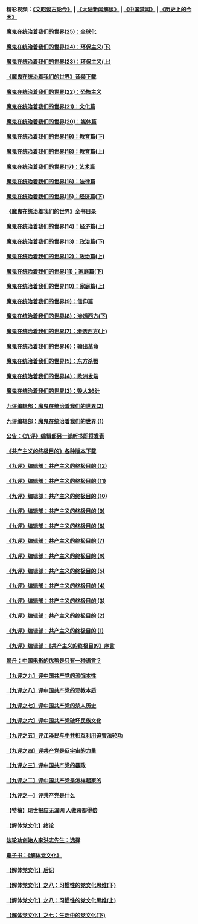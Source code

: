 #### 精彩视频：[《文昭谈古论今》](https://github.com/gfw-breaker/wenzhao/blob/master/README.md?t=12060031) | [《大陆新闻解读》](https://github.com/gfw-breaker/ntdtv-comedy/blob/master/README.md?t=12060031) | [《中国禁闻》](https://github.com/gfw-breaker/ntdtv-news/blob/master/README.md?t=12060031) | [《历史上的今天》](https://github.com/gfw-breaker/today-in-history/blob/master/README.md?t=12060031) 

#### [魔鬼在统治着我们的世界(25)：全球化](../pages/nsc422/n10788205.md?t=12060031) 

#### [魔鬼在统治着我们的世界(24)：环保主义(下)](../pages/nsc422/n10695307.md?t=12060031) 

#### [魔鬼在统治着我们的世界(23)：环保主义(上)](../pages/nsc422/n10688613.md?t=12060031) 

#### [《魔鬼在统治着我们的世界》音频下载](../pages/nsc422/n10635553.md?t=12060031) 

#### [魔鬼在统治着我们的世界(22)：恐怖主义](../pages/nsc422/n10614727.md?t=12060031) 

#### [魔鬼在统治着我们的世界(21)：文化篇](../pages/nsc422/n10597706.md?t=12060031) 

#### [魔鬼在统治着我们的世界(20)：媒体篇](../pages/nsc422/n10586579.md?t=12060031) 

#### [魔鬼在统治着我们的世界(19)：教育篇(下)](../pages/nsc422/n10564808.md?t=12060031) 

#### [魔鬼在统治着我们的世界(18)：教育篇(上)](../pages/nsc422/n10526970.md?t=12060031) 

#### [魔鬼在统治着我们的世界(17)：艺术篇](../pages/nsc422/n10499093.md?t=12060031) 

#### [魔鬼在统治着我们的世界(16)：法律篇](../pages/nsc422/n10485969.md?t=12060031) 

#### [魔鬼在统治着我们的世界(15)：经济篇(下)](../pages/nsc422/n10469975.md?t=12060031) 

#### [《魔鬼在统治着我们的世界》全书目录](../pages/nsc422/n10464261.md?t=12060031) 

#### [魔鬼在统治着我们的世界(14)：经济篇(上)](../pages/nsc422/n10457370.md?t=12060031) 

#### [魔鬼在统治着我们的世界(13)：政治篇(下)](../pages/nsc422/n10448270.md?t=12060031) 

#### [魔鬼在统治着我们的世界(12)：政治篇(上)](../pages/nsc422/n10444576.md?t=12060031) 

#### [魔鬼在统治着我们的世界(11)：家庭篇(下)](../pages/nsc422/n10440961.md?t=12060031) 

#### [魔鬼在统治着我们的世界(10)：家庭篇(上)](../pages/nsc422/n10435448.md?t=12060031) 

#### [魔鬼在统治着我们的世界(9)：信仰篇](../pages/nsc422/n10432159.md?t=12060031) 

#### [魔鬼在统治着我们的世界(8)：渗透西方(下)](../pages/nsc422/n10429603.md?t=12060031) 

#### [魔鬼在统治着我们的世界(7)：渗透西方(上)](../pages/nsc422/n10426013.md?t=12060031) 

#### [魔鬼在统治着我们的世界(6)：输出革命](../pages/nsc422/n10421536.md?t=12060031) 

#### [魔鬼在统治着我们的世界(5)：东方杀戮](../pages/nsc422/n10417707.md?t=12060031) 

#### [魔鬼在统治着我们的世界(4)：欧洲发端](../pages/nsc422/n10414890.md?t=12060031) 

#### [魔鬼在统治着我们的世界(3)：毁人36计](../pages/nsc422/n10411583.md?t=12060031) 

#### [九评编辑部：魔鬼在统治着我们的世界(2)](../pages/nsc422/n10410036.md?t=12060031) 

#### [九评编辑部：魔鬼在统治着我们的世界 (1)](../pages/nsc422/n10406825.md?t=12060031) 

#### [公告：《九评》编辑部另一部新书即将发表](../pages/nsc422/n10405104.md?t=12060031) 

#### [《共产主义的终极目的》各种版本下载](../pages/nsc422/n10022138.md?t=12060031) 

#### [《九评》编辑部：共产主义的终极目的 (12)](../pages/nsc422/n9933272.md?t=12060031) 

#### [《九评》编辑部：共产主义的终极目的 (11)](../pages/nsc422/n9924973.md?t=12060031) 

#### [《九评》编辑部：共产主义的终极目的 (10)](../pages/nsc422/n9920883.md?t=12060031) 

#### [《九评》编辑部：共产主义的终极目的 (9)](../pages/nsc422/n9916363.md?t=12060031) 

#### [《九评》编辑部：共产主义的终极目的 (8)](../pages/nsc422/n9912488.md?t=12060031) 

#### [《九评》编辑部：共产主义的终极目的 (7)](../pages/nsc422/n9901176.md?t=12060031) 

#### [《九评》编辑部：共产主义的终极目的 (6)](../pages/nsc422/n9899359.md?t=12060031) 

#### [《九评》编辑部：共产主义的终极目的 (5)](../pages/nsc422/n9893174.md?t=12060031) 

#### [《九评》编辑部：共产主义的终极目的 (4)](../pages/nsc422/n9891246.md?t=12060031) 

#### [《九评》编辑部：共产主义的终极目的 (3)](../pages/nsc422/n9879879.md?t=12060031) 

#### [《九评》编辑部：共产主义的终极目的 (2)](../pages/nsc422/n9876205.md?t=12060031) 

#### [《九评》编辑部：共产主义的终极目的 (1)](../pages/nsc422/n9865857.md?t=12060031) 

#### [《九评》编辑部：《共产主义的终极目的》序言](../pages/nsc422/n9862666.md?t=12060031) 

#### [颜丹：中国电影的优势是只有一种语言？](../pages/nsc422/n9583062.md?t=12060031) 

#### [【九评之九】评中国共产党的流氓本性](../pages/nsc422/n737542.md?t=12060031) 

#### [【九评之八】评中国共产党的邪教本质](../pages/nsc422/n735942.md?t=12060031) 

#### [【九评之七】评中国共产党的杀人历史](../pages/nsc422/n733806.md?t=12060031) 

#### [【九评之六】评中国共产党破坏民族文化](../pages/nsc422/n731667.md?t=12060031) 

#### [【九评之五】评江泽民与中共相互利用迫害法轮功](../pages/nsc422/n730058.md?t=12060031) 

#### [【九评之四】评共产党是反宇宙的力量](../pages/nsc422/n727814.md?t=12060031) 

#### [【九评之三】评中国共产党的暴政](../pages/nsc422/n725597.md?t=12060031) 

#### [【九评之二】评中国共产党是怎样起家的](../pages/nsc422/n723946.md?t=12060031) 

#### [【九评之一】评共产党是什么](../pages/nsc422/n722529.md?t=12060031) 

#### [【特稿】现世报应无漏网 人做恶都得偿](../pages/nsc422/n4215167.md?t=12060031) 

#### [【解体党文化】绪论](../pages/nsc422/n1449356.md?t=12060031) 

#### [法轮功创始人李洪志先生：选择](../pages/nsc422/n3580738.md?t=12060031) 

#### [电子书：《解体党文化》](../pages/nsc422/n1573484.md?t=12060031) 

#### [【解体党文化】后记](../pages/nsc422/n1531999.md?t=12060031) 

#### [【解体党文化】之八：习惯性的党文化思维(下)](../pages/nsc422/n1526477.md?t=12060031) 

#### [【解体党文化】之八：习惯性的党文化思维(上)](../pages/nsc422/n1520631.md?t=12060031) 

#### [【解体党文化】之七：生活中的党文化(下)](../pages/nsc422/n1513446.md?t=12060031) 

